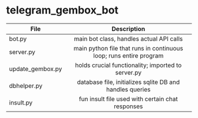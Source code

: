 # telegram_gembox_bot

| File          | Description   |
| ------------- |:-------------:|
| bot.py | main bot class, handles actual API calls |
| server.py | main python file that runs in continuous loop; runs entire program |
| update_gembox.py | holds crucial functionality; imported to server.py |
| dbhelper.py | database file, initializes sqlite DB and handles queries
| insult.py | fun insult file used with certain chat responses